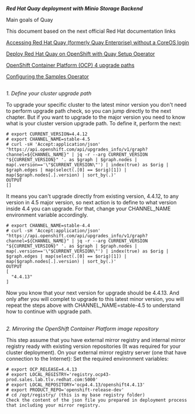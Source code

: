 **_Red Hat Quay deployment with Minio Storage Backend_**

Main goals of Quay

This document based on the next official Red Hat documentation links

[Accessing Red Hat Quay (formerly Quay Enterprise) without a CoreOS login](https://access.redhat.com/solutions/3533201)

[Deploy Red Hat Quay on OpenShift with Quay Setup Operator](https://access.redhat.com/documentation/en-us/red_hat_quay/3.3/html-single/deploy_red_hat_quay_on_openshift_with_quay_operator/index#registry_storage_backend_types)



[OpenShift Container Platform (OCP) 4 upgrade paths](https://access.redhat.com/solutions/4583231)

[Configuring the Samples Operator](https://docs.openshift.com/container-platform/4.2/openshift_images/configuring-samples-operator.html)


##
*1. Define your cluster upgrade path*

To upgrade your specific cluster to the latest minor version you don't need to perform upgrade path check, so you can jump directly to the next chapter.
But if you want to upgrade to the major version you need to know what is your cluster version upgrade path. 
To define it, perform the next:
```
# export CURRENT_VERSION=4.4.12
# export CHANNEL_NAME=stable-4.5
# curl -sH 'Accept:application/json' "https://api.openshift.com/api/upgrades_info/v1/graph?channel=${CHANNEL_NAME}" | jq -r --arg CURRENT_VERSION "${CURRENT_VERSION}" '. as $graph | $graph.nodes | map(.version=='\"$CURRENT_VERSION\"') | index(true) as $orig | $graph.edges | map(select(.[0] == $orig)[1]) | map($graph.nodes[.].version) | sort_by(.)'
OUTPUT
[]
```
It means you can't upgrade directly from existing version, 4.4.12, to any version in 4.5 major version, so next action is to define to what version inside 4.4 you can upgrade. For that, change your CHANNEL_NAME environment variable accordingly.
```
# export CHANNEL_NAME=stable-4.4
# curl -sH 'Accept:application/json' "https://api.openshift.com/api/upgrades_info/v1/graph?channel=${CHANNEL_NAME}" | jq -r --arg CURRENT_VERSION "${CURRENT_VERSION}" '. as $graph | $graph.nodes | map(.version=='\"$CURRENT_VERSION\"') | index(true) as $orig | $graph.edges | map(select(.[0] == $orig)[1]) | map($graph.nodes[.].version) | sort_by(.)'
OUTPUT
[
  "4.4.13"
]
```
Now you know that your next version for upgrade should be 4.4.13. And only after you will complet to upgrade to this latest minor version, you will repeat the steps above with CHANNEL_NAME=stable-4.5 to understand how to continue with upgrade path.

##
*2. Mirroring the OpenShift Container Platform image repository*

This step assume that you have external mirror registry and internal mirror registry ready with existing version repositories (It was required for your cluster deployment).
On your external mirror registry server (one that have connection to the Internet):
Set the required environment variables:
```
# export OCP_RELEASE=4.4.13
# export LOCAL_REGISTRY='registry.ocp43-prod.sales.lab.tlv.redhat.com:5000'
# export LOCAL_REPOSITORY='ocp4.4.13/openshift4.4.13'
# export PRODUCT_REPO='openshift-release-dev'
# cd /opt/registry/ (this is my base registry folder)
Check the content of the json file you prepared in deployment process that including your mirror registry.

